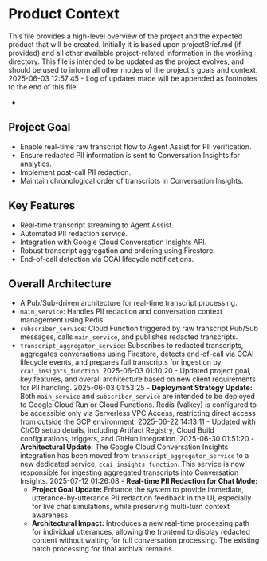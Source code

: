 # Product Context

This file provides a high-level overview of the project and the expected product that will be created. Initially it is based upon projectBrief.md (if provided) and all other available project-related information in the working directory. This file is intended to be updated as the project evolves, and should be used to inform all other modes of the project's goals and context.
2025-06-03 12:57:45 - Log of updates made will be appended as footnotes to the end of this file.

*

## Project Goal

*   Enable real-time raw transcript flow to Agent Assist for PII verification.
*   Ensure redacted PII information is sent to Conversation Insights for analytics.
*   Implement post-call PII redaction.
*   Maintain chronological order of transcripts in Conversation Insights.

## Key Features

*   Real-time transcript streaming to Agent Assist.
*   Automated PII redaction service.
*   Integration with Google Cloud Conversation Insights API.
*   Robust transcript aggregation and ordering using Firestore.
*   End-of-call detection via CCAI lifecycle notifications.

## Overall Architecture

*   A Pub/Sub-driven architecture for real-time transcript processing.
*   `main_service`: Handles PII redaction and conversation context management using Redis.
*   `subscriber_service`: Cloud Function triggered by raw transcript Pub/Sub messages, calls `main_service`, and publishes redacted transcripts.
*   `transcript_aggregator_service`: Subscribes to redacted transcripts, aggregates conversations using Firestore, detects end-of-call via CCAI lifecycle events, and prepares full transcripts for ingestion by `ccai_insights_function`.
2025-06-03 01:10:20 - Updated project goal, key features, and overall architecture based on new client requirements for PII handling.
2025-06-03 01:53:25 - **Deployment Strategy Update:** Both `main_service` and `subscriber_service` are intended to be deployed to Google Cloud Run or Cloud Functions. Redis (Valkey) is configured to be accessible only via Serverless VPC Access, restricting direct access from outside the GCP environment.
2025-06-22 14:13:11 - Updated with CI/CD setup details, including Artifact Registry, Cloud Build configurations, triggers, and GitHub integration.
2025-06-30 01:51:20 - **Architectural Update:** The Google Cloud Conversation Insights integration has been moved from `transcript_aggregator_service` to a new dedicated service, `ccai_insights_function`. This service is now responsible for ingesting aggregated transcripts into Conversation Insights.
2025-07-12 01:26:08 - **Real-time PII Redaction for Chat Mode:**
    *   **Project Goal Update:** Enhance the system to provide immediate, utterance-by-utterance PII redaction feedback in the UI, especially for live chat simulations, while preserving multi-turn context awareness.
    *   **Architectural Impact:** Introduces a new real-time processing path for individual utterances, allowing the frontend to display redacted content without waiting for full conversation processing. The existing batch processing for final archival remains.